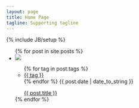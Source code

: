 ```yaml
---
layout: page
title: Home Page
tagline: Supporting tagline
---
```

{% include JB/setup %}
<!--div>
{% assign posts_collate = site.posts %}
{% include JB/posts_collate %}
</div-->
<ul class="posts">
  {% for post in site.posts %}
    <li>
      <img src="{{ post.img }}">
    	<section>
  			<ul class="tags">
  			{% for tag in post.tags %}
  			  <li><a href="/tags#{{ tag }}" class="tag">{{ tag }}</a></li>
  			{% endfor %}
        <span>{{ post.date | date_to_string }}</span>
  			</ul>
        <ul class="post-info">
      		<a href="{{ BASE_PATH }}{{ post.url }}">{{ post.title }}</a>
        </ul>
    	</section>
    </li>
  {% endfor %}
</ul>


